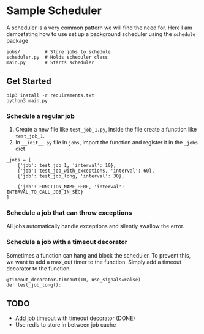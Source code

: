 # Sample Scheduler
A scheduler is a very common pattern we will find the need for. Here I am demostating how to use set up a background scheduler using the `schedule` package

```
jobs/         # Store jobs to schedule
scheduler.py  # Holds scheduler class
main.py       # Starts scheduler
```

## Get Started
```
pip3 install -r requirements.txt
python3 main.py
```

### Schedule a regular job
1. Create a new file like `test_job_1.py`, inside the file create a function like `test_job_1`.
2. In `__init__.py` file in `jobs`, import the function and register it in the `_jobs` dict
```
_jobs = [
    {'job': test_job_1, 'interval': 10},
    {'job': test_job_with_exceptions, 'interval': 60},
    {'job': test_job_long, 'interval': 30},

    {'job': FUNCTION_NAME_HERE, 'interval': INTERVAL_TO_CALL_JOB_IN_SEC}
]
```

### Schedule a job that can throw exceptions
All jobs automatically handle exceptions and silently swallow the error.

### Schedule a job with a timeout decorator
Sometimes a function can hang and block the scheduler. To prevent this, we want to add
a max_out timer to the function. Simply add a timeout decorator to the function.
```
@timeout_decorator.timeout(10, use_signals=False)
def test_job_long():
```

## TODO
- Add job timeout with timeout decorator (DONE)
- Use redis to store in between job cache
